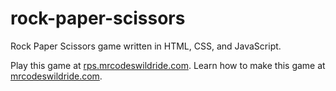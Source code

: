 # rock-paper-scissors

Rock Paper Scissors game written in HTML, CSS, and JavaScript.

Play this game at [rps.mrcodeswildride.com](https://rps.mrcodeswildride.com/).
Learn how to make this game at [mrcodeswildride.com](https://www.mrcodeswildride.com/).